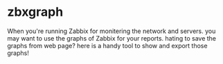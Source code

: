 zbxgraph
========

When you're running Zabbix for monitering the network and servers. you may want to use the graphs of Zabbix for your reports. hating to save the graphs from web page? here is a handy tool to show and export those graphs!
